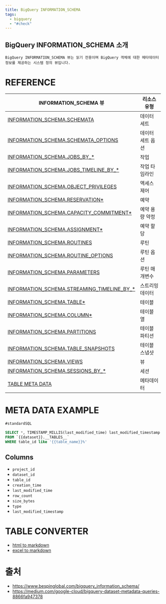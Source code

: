 ```yaml
---
title: BigQuery INFORMATION_SCHEMA
tags:
  - bigquery
  - "#check"
---
```


## BigQuery INFORMATION_SCHEMA 소개

`BigQuery INFORMATION_SCHEMA 뷰는 읽기 전용이며 BigQuery 객체에 대한 메타데이터 정보를 제공하는 시스템 정의 뷰입니다.` 
# REFERENCE
|INFORMATION_SCHEMA 뷰|리소스 유형|
|--- |--- |
|[INFORMATION_SCHEMA.SCHEMATA](https://cloud.google.com/bigquery/docs/information-schema-intro?hl=ko#schemata_view)|데이터 세트|
|[INFORMATION_SCHEMA.SCHEMATA_OPTIONS](https://cloud.google.com/bigquery/docs/information-schema-intro?hl=ko#schemata_options_view)|데이터 세트 옵션|
|[INFORMATION_SCHEMA.JOBS_BY_*](https://cloud.google.com/bigquery/docs/information-schema-jobs?hl=ko)|작업|
|[INFORMATION_SCHEMA.JOBS_TIMELINE_BY_*](https://cloud.google.com/bigquery/docs/information-schema-jobs-timeline?hl=ko)|작업 타임라인|
|[INFORMATION_SCHEMA.OBJECT_PRIVILEGES](https://cloud.google.com/bigquery/docs/information-schema-object-privileges?hl=ko)|액세스 제어|
|[INFORMATION_SCHEMA.RESERVATION*](https://cloud.google.com/bigquery/docs/information-schema-reservations?hl=ko)|예약|
|[INFORMATION_SCHEMA.CAPACITY_COMMITMENT*](https://cloud.google.com/bigquery/docs/information-schema-capacity-commitments?hl=ko)|예약 용량 약정|
|[INFORMATION_SCHEMA.ASSIGNMENT*](https://cloud.google.com/bigquery/docs/information-schema-assignments?hl=ko)|예약 할당|
|[INFORMATION_SCHEMA.ROUTINES](https://cloud.google.com/bigquery/docs/information-schema-routines?hl=ko)|루틴|
|[INFORMATION_SCHEMA.ROUTINE_OPTIONS](https://cloud.google.com/bigquery/docs/information-schema-routine-options?hl=ko)|루틴 옵션|
|[INFORMATION_SCHEMA.PARAMETERS](https://cloud.google.com/bigquery/docs/information-schema-parameters?hl=ko)|루틴 매개변수|
|[INFORMATION_SCHEMA.STREAMING_TIMELINE_BY_*](https://cloud.google.com/bigquery/docs/information-schema-streaming?hl=ko)|스트리밍 데이터|
|[INFORMATION_SCHEMA.TABLE*](https://cloud.google.com/bigquery/docs/information-schema-tables?hl=ko)|테이블|
|[INFORMATION_SCHEMA.COLUMN*](https://cloud.google.com/bigquery/docs/information-schema-columns?hl=ko)|테이블 열|
|[INFORMATION_SCHEMA.PARTITIONS](https://cloud.google.com/bigquery/docs/information-schema-partitions?hl=ko)|테이블 파티션|
|[INFORMATION_SCHEMA.TABLE_SNAPSHOTS](https://cloud.google.com/bigquery/docs/information-schema-snapshots?hl=ko)|테이블 스냅샷|
|[INFORMATION_SCHEMA.VIEWS](https://cloud.google.com/bigquery/docs/information-schema-views?hl=ko)|뷰|
|[INFORMATION_SCHEMA.SESSIONS_BY_*](https://cloud.google.com/bigquery/docs/information-schema-sessions?hl=ko)|세션|  
|[TABLE META DATA](https://stackoverflow.com/questions/44288261/get-the-last-modified-date-for-all-bigquery-tables-in-a-bigquery-project)|메타데이터|

# META DATA EXAMPLE 
```sql
#standardSQL

SELECT *, TIMESTAMP_MILLIS(last_modified_time) last_modified_timestamp
FROM `{{dataset}}.__TABLES__`
WHERE table_id like '{{table_name}}%'
```

## Columns 
- `project_id`
- `dataset_id`
- `table_id`
- `creation_time`
- `last_modified_time`
- `row_count`
- `size_bytes`
- `type`
- `last_modified_timestamp`

# TABLE CONVERTER
- [html to markdown](https://jmalarcon.github.io/markdowntables/)
- [excel to markdown](https://tabletomarkdown.com/convert-spreadsheet-to-markdown/)
# 출처
- https://www.bespinglobal.com/bigquery_information_schema/
- https://medium.com/google-cloud/bigquery-dataset-metadata-queries-8866fa947378